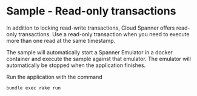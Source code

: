 # Sample - Read-only transactions

In addition to locking read-write transactions, Cloud Spanner offers read-only transactions.
Use a read-only transaction when you need to execute more than one read at the same timestamp.

The sample will automatically start a Spanner Emulator in a docker container and execute the sample
against that emulator. The emulator will automatically be stopped when the application finishes.

Run the application with the command

```bash
bundle exec rake run
```

